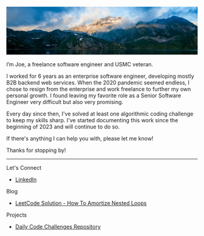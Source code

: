 ![Background image of nice mountains](./docs/images/background.jpeg)

I’m Joe, a freelance software engineer and USMC veteran.

I worked for 6 years as an enterprise software engineer, developing mostly B2B backend web services. When the 2020 pandemic seemed endless, I chose to resign from the enterprise and work freelance to further my own personal growth. I found leaving my favorite role as a Senior Software Engineer very difficult but also very promising.

Every day since then, I've solved at least one algorithmic coding challenge to keep my skills sharp. I've started documenting this work since the beginning of 2023 and will continue to do so.

If there's anything I can help you with, please let me know!

Thanks for stopping by!

<hr />

Let's Connect
- [LinkedIn](https://www.linkedin.com/in/joeivans)
<!-- - [Twitter](https://twitter.com/joeivansdev) -->
Blog
- [LeetCode Solution - How To Amortize Nested Loops](https://leetcode.com/problems/number-of-arithmetic-triplets/solutions/3643472/two-pointers-sliding-window-amortized-on/)
<!-- - [Check out my tech blog!](https://dev.to/joeivansdev) -->
Projects
- [Daily Code Challenges Repository](https://github.com/joeivans/code-challenges)
